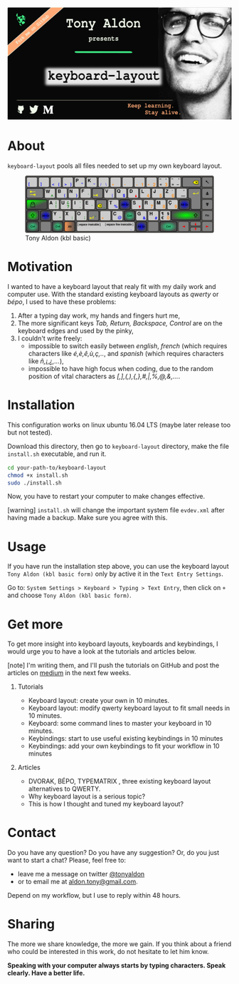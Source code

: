 <p align="center">
<a href="images/tony-aldon-github-presents-keyboard-layout-small-size.svg">
<img
	src="images/tony-aldon-github-presents-keyboard-layout-small-size.png"
	alt="Tony Aldon presents keyboard-layout" title="Tony Aldon
	presents keyboard-layout">
</a>
<p/>

# About

`keyboard-layout` pools all files needed to set up my own keyboard
layout.

<p align="center">
	<figure>
	<img src="images/takbl-basic.svg" alt="Tony Aldon basic keyboard layout " title="Tony Aldon (kbl basic)">
	<figcaption>Tony Aldon (kbl basic)</figcaption>
	</figure>
<p/>

# Motivation 
I wanted to have a keyboard layout that realy fit with my daily work and computer use. 
With the standard existing keyboard layouts as *qwerty* or *bépo*, I used to have these problems:

1. After a typing day work, my hands and fingers hurt me,
2. The more significant keys *Tab, Return, Backspace, Control* are on
   the keyboard edges and used by the pinky,
3. I couldn't write freely:
   * impossible to switch easily between *english*, *french* (which requires characters like *é,è,ê,ù,ç,..*, and *spanish* (which requires characters like *ñ,¡,¿,...*),
   * impossible to have high focus when coding, due to the random position of vital characters as *[,],(,),{,},#,|,%,@,&,...*.

# Installation

This configuration works on linux ubuntu 16.04 LTS (maybe later release too but not tested).

Download this directory, then go to `keyboard-layout` directory, make the file `install.sh`
executable, and run it.

```bash
cd your-path-to/keyboard-layout
chmod +x install.sh
sudo ./install.sh
```
Now, you have to restart your computer to make changes effective.

[warning] `install.sh` will change the important system file
`evdev.xml` after having made a backup. Make sure you agree with this.

# Usage

If you have run the installation step above, you can use the keyboard
layout `Tony Aldon (kbl basic form)` only by active it in the `Text
Entry Settings`.

Go to: `System Settings > Keyboard > Typing > Text Entry`, then  click on `+` and
choose `Tony Aldon (kbl basic form)`.



# Get more

To get more insight into keyboard layouts, keyboards and keybindings, I would urge
you to have a look at the tutorials and articles below.

[note] I'm writing them, and I'll push the tutorials on GitHub and
post the articles on [medium](https://medium.com/@tonyaldon) in the
next few weeks.

1. Tutorials
   * Keyboard layout: create your own in 10 minutes.
   * Keyboard layout: modify qwerty keyboard layout to fit small needs in 10 minutes.
   * Keyboard: some command lines to master your keyboard in 10 minutes.
   * Keybindings: start to use useful existing keybindings in 10 minutes
   * Keybindings:  add your own keybindings to fit your workflow in 10 minutes

2. Articles
   * DVORAK, BÉPO, TYPEMATRIX , three existing keyboard layout alternatives to QWERTY.
   * Why keyboard layout is a serious topic? 
   * This is how I thought and tuned my keyboard layout?

# Contact

Do you have any question? Do you have any suggestion? Or, do you just
want to start a chat? Please, feel free to:
* leave me a message on twitter <a
href="http://www.twitter.com/tonyaldon">@tonyaldon</a> 
* or to email me at aldon.tony@gmail.com. 

Depend on my workflow, but I use to reply within 48 hours.

# Sharing

The more we share knowledge, the more we gain. If you think about a
friend who could be interested in this work, do not hesitate to let him know.

**Speaking with your computer always starts by typing
characters. Speak clearly. Have a better life.**
